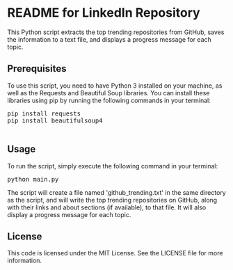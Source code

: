 <!DOCTYPE html>
<html>
<head>
	<title>README for Trending Topics on GitHub Repository</title>
</head>
<body>
	<h1>README for LinkedIn Repository</h1>
	<p>This Python script extracts the top trending repositories from GitHub, saves the information to a text file, and displays a progress message for each topic.</p>
	<h2>Prerequisites</h2>
	<p>To use this script, you need to have Python 3 installed on your machine, as well as the Requests and Beautiful Soup libraries. You can install these libraries using pip by running the following commands in your terminal:</p>
	<pre>
pip install requests
pip install beautifulsoup4
	</pre>
	<h2>Usage</h2>
	<p>To run the script, simply execute the following command in your terminal:</p>
	<pre>python main.py</pre>
	<p>The script will create a file named 'github_trending.txt' in the same directory as the script, and will write the top trending repositories on GitHub, along with their links and about sections (if available), to that file. It will also display a progress message for each topic.</p>
	<h2>License</h2>
	<p>This code is licensed under the MIT License. See the LICENSE file for more information.</p>
</body>
</html>
